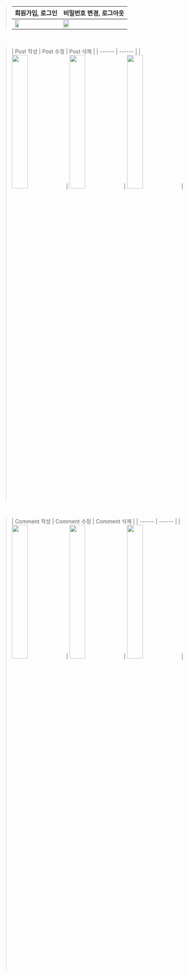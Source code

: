 

> | 회원가입, 로그인 | 비밀번호 변경, 로그아웃 |
  > | ------ | ------ |
  > | <img src = "https://user-images.githubusercontent.com/93528918/149973100-ddfa0a96-a185-4f45-adca-099324e02910.gif" width="30%" height="30%"> | <img src = "https://user-images.githubusercontent.com/93528918/149973108-d09de68c-e79c-4b02-b611-9e3067b8f7c2.gif" width="30%" height="30%"> |

<br>

> | Post 작성 | Post 수정 | Post 삭제 |
  > | ------ | ------ |
  > | <img src = "https://user-images.githubusercontent.com/93528918/149973113-4a7e6067-a68e-4391-a24a-71a3980e3138.gif" width="30%" height="30%"> | <img src = "https://user-images.githubusercontent.com/93528918/149973118-b2fa2665-c74b-4592-ab93-16c03cf4a266.gif" width="30%" height="30%"> | <img src = "https://user-images.githubusercontent.com/93528918/149973118-b2fa2665-c74b-4592-ab93-16c03cf4a266.gif" width="30%" height="30%"> |


<br>


> | Comment 작성 | Comment 수정 | Comment 삭제 |
  > | ------ | ------ |
  > | <img src = "https://user-images.githubusercontent.com/93528918/149973133-afd8b284-5d51-4189-a20a-1a7497fc69cf.gif" width="30%" height="30%"> | <img src = "https://user-images.githubusercontent.com/93528918/149973141-1a0fee61-ae80-4aad-872e-0804e0357ea1.gif" width="30%" height="30%"> | <img src = "https://user-images.githubusercontent.com/93528918/149973148-c95b473f-16f7-4988-ae25-ca379d0d24b4.gif" width="30%" height="30%"> |

